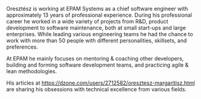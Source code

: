 Oresztész is working at EPAM Systems as a chief software engineer with approximately 13 years of professional experience. During his professional career he worked in a wide variety of projects from R&D, product development to software maintenance, both at small start-ups and large enterprises. While leading various engineering teams he had the chance to work with more than 50 people with different personalities, skillsets, and preferences.

At EPAM he mainly focuses on mentoring & coaching other developers, building and forming software development teams, and practicing agile & lean methodologies.

His articles at https://dzone.com/users/2712582/oresztesz-margaritisz.html are sharing his obsessions with technical excellence from various fields.
